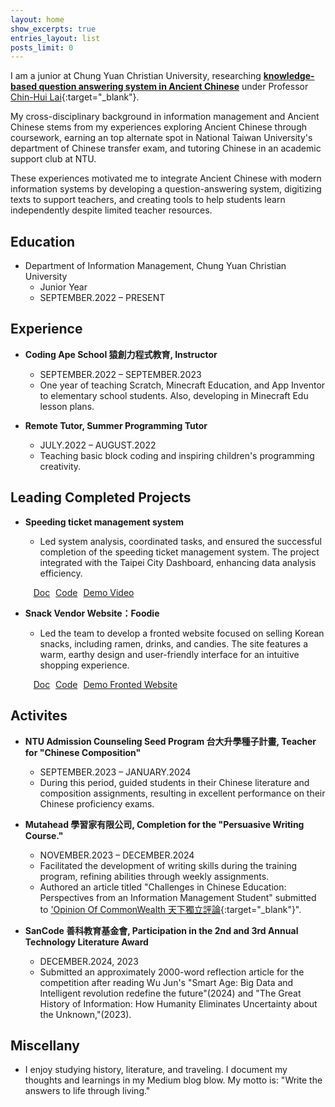 ```yaml
---
layout: home
show_excerpts: true
entries_layout: list
posts_limit: 0
---
```


I am a junior at Chung Yuan Christian University, researching <a href="/docs/The Construction of an Ancient Chinese Knowledge Query System Based on RA-LLMs Architecture.pdf" target="_blank"><strong>knowledge-based question answering system in Ancient Chinese</strong></a> under Professor [Chin-Hui Lai](https://chlai045.github.io/){:target="_blank"}.

My cross-disciplinary background in information management and Ancient Chinese stems from my experiences exploring Ancient Chinese through coursework, earning an top alternate spot in National Taiwan University's department of Chinese transfer exam, and tutoring Chinese in an academic support club at NTU. 

These experiences motivated me to integrate Ancient Chinese with modern information systems by developing a question-answering system, digitizing texts to support teachers, and creating tools to help students learn independently despite limited teacher resources.

## Education

- Department of Information Management, Chung Yuan
Christian University
  - Junior Year
  - SEPTEMBER.2022 – PRESENT

## Experience
- **Coding Ape School 猿創力程式教育, Instructor**
  - SEPTEMBER.2022 – SEPTEMBER.2023
  - One year of teaching Scratch, Minecraft Education, and App Inventor to elementary school students. Also, developing in Minecraft Edu lesson plans.

- **Remote Tutor, Summer Programming Tutor**
  - JULY.2022 – AUGUST.2022
  - Teaching basic block coding and inspiring children's programming creativity.

## Leading Completed Projects

- **Speeding ticket management system**
  - Led system analysis, coordinated tasks, and ensured the successful completion of the speeding ticket management system. The project integrated with the Taipei City Dashboard, enhancing data analysis efficiency.
  
  &nbsp;&nbsp;<a href="https://github.com/CongJie-Pan/SA_FinalProject/blob/JayPan/%E6%96%87%E6%9B%B8%E6%AA%94%E6%A1%88/%E8%A6%8F%E6%A0%BC%E6%9B%B8/%E6%9C%9F%E6%9C%AB%E8%B6%85%E9%80%9F%E7%BD%B0%E5%96%AE%E8%99%95%E7%90%86%E7%B3%BB%E7%B5%B1%20%E8%A6%8F%E6%A0%BC%E6%9B%B8%20%E7%AC%AC%E4%BA%8C%E7%B5%84.pdf" class="project-link" target="_blank"><i class="fas fa-file-alt" style="margin-right: 5px;"></i>Doc</a> <span class="link-divider"></span> <a href="https://github.com/CongJie-Pan/SA_FinalProject" class="project-link" target="_blank"><i class="fab fa-github" style="margin-right: 5px;"></i>Code</a><span class="link-divider"></span> <a href="https://github.com/CongJie-Pan/SA_FinalProject?tab=readme-ov-file#demo-video" class="project-link" target="_blank"><i class="fas fa-video" style="margin-right: 5px;"></i>Demo Video</a>

- **Snack Vendor Website：Foodie**
  - Led the team to develop a fronted website focused on selling Korean snacks, including ramen, drinks, and candies. The site features a warm, earthy design and user-friendly interface for an intuitive shopping experience.
  
  &nbsp;&nbsp;<a href="https://github.com/CongJie-Pan/Foodie_Front-end/blob/main/%E8%AA%AA%E6%98%8E%E6%96%87%E4%BB%B6/%E5%A4%9A%E5%AA%92%E9%AB%94%E7%A8%8B%E5%BC%8F%E8%A8%AD%E8%A8%88%E6%9C%9F%E6%9C%AB%E8%AA%AA%E6%98%8E%E6%96%87%E4%BB%B6.pdf" class="project-link" target="_blank"><i class="fas fa-file-alt" style="margin-right: 5px;"></i>Doc</a> <span class="link-divider"></span> <a href="https://github.com/CongJie-Pan/Foodie_Front-end" class="project-link" target="_blank"><i class="fab fa-github" style="margin-right: 5px;"></i>Code</a> <span class="link-divider"></span> <a href="https://congjie-pan.github.io/Foodie_Front-end/" class="project-link" target="_blank"><i class="fas fa-desktop" style="margin-right: 5px;"></i>Demo Fronted Website</a>

## Activites

- **NTU Admission Counseling Seed Program 台大升學種子計畫, Teacher for "Chinese Composition"**
  - SEPTEMBER.2023 – JANUARY.2024
  - During this period, guided students in their Chinese literature and composition assignments, resulting in excellent performance on their Chinese proficiency exams.

- **Mutahead 學習家有限公司, Completion for the "Persuasive Writing Course."**
  - NOVEMBER.2023 – DECEMBER.2024
  - Facilitated the development of writing skills during the training program, refining abilities through weekly assignments. 
  - Authored an article titled "Challenges in Chinese Education: Perspectives from an Information Management Student" submitted to ['Opinion Of CommonWealth 天下獨立評論](https://reurl.cc/E4y061){:target="_blank"}".

- **SanCode 善科教育基金會, Participation in the 2nd and 3rd Annual Technology Literature Award**
  - DECEMBER.2024, 2023
  - Submitted an approximately 2000-word reflection article for the competition after reading Wu Jun's "Smart Age: Big Data and Intelligent revolution redefine the future"(2024) and "The Great History of Information: How Humanity Eliminates Uncertainty about the Unknown,"(2023).

## Miscellany
- I enjoy studying history, literature, and traveling. I document my thoughts and learnings in my Medium blog blow. My motto is: "Write the answers to life through living."